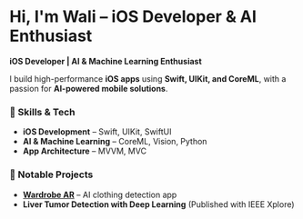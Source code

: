 #  Hi, I'm Wali – iOS Developer & AI Enthusiast  

**iOS Developer | AI & Machine Learning Enthusiast**  

I build high-performance **iOS apps** using **Swift, UIKit, and CoreML**, with a passion for **AI-powered mobile solutions**.  

### **🔹 Skills & Tech**  
- **iOS Development** – Swift, UIKit, SwiftUI  
- **AI & Machine Learning** – CoreML, Vision, Python  
- **App Architecture** – MVVM, MVC  

### **🔹 Notable Projects**  
- **[Wardrobe AR](https://github.com/programmerwali/Wardrobe-AR-iOS-App)** – AI clothing detection app  
-  **Liver Tumor Detection with Deep Learning** (Published with IEEE Xplore)  


